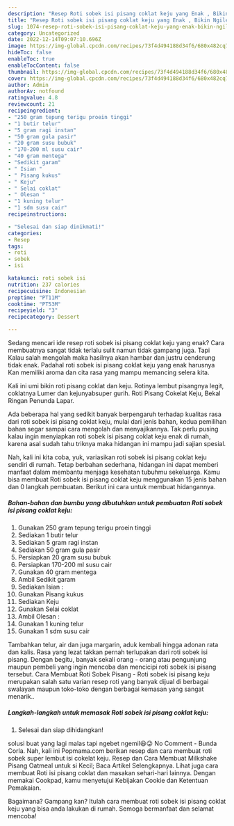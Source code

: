 ```yaml
---
description: "Resep Roti sobek isi pisang coklat keju yang Enak , Bikin Ngiler"
title: "Resep Roti sobek isi pisang coklat keju yang Enak , Bikin Ngiler"
slug: 1074-resep-roti-sobek-isi-pisang-coklat-keju-yang-enak-bikin-ngiler
category: Uncategorized
date: 2022-12-14T09:07:10.696Z
image: https://img-global.cpcdn.com/recipes/73f4d494188d34f6/680x482cq70/roti-sobek-isi-pisang-coklat-keju-foto-resep-utama.jpg
hideToc: false
enableToc: true
enableTocContent: false
thumbnail: https://img-global.cpcdn.com/recipes/73f4d494188d34f6/680x482cq70/roti-sobek-isi-pisang-coklat-keju-foto-resep-utama.jpg
cover: https://img-global.cpcdn.com/recipes/73f4d494188d34f6/680x482cq70/roti-sobek-isi-pisang-coklat-keju-foto-resep-utama.jpg
author: Admin
authorAv: notfound
ratingvalue: 4.8
reviewcount: 21
recipeingredient:
- "250 gram tepung terigu proein tinggi"
- "1 butir telur"
- "5 gram ragi instan"
- "50 gram gula pasir"
- "20 gram susu bubuk"
- "170-200 ml susu cair"
- "40 gram mentega"
- "Sedikit garam"
- " Isian "
- " Pisang kukus"
- " Keju"
- " Selai coklat"
- " Olesan "
- "1 kuning telur"
- "1 sdm susu cair"
recipeinstructions:

- "Selesai dan siap dinikmati!"
categories:
- Resep
tags:
- roti
- sobek
- isi

katakunci: roti sobek isi 
nutrition: 237 calories
recipecuisine: Indonesian
preptime: "PT11M"
cooktime: "PT53M"
recipeyield: "3"
recipecategory: Dessert

---
```



Sedang mencari ide resep roti sobek isi pisang coklat keju yang enak? Cara membuatnya sangat tidak terlalu sulit namun tidak gampang juga. Tapi Kalau salah mengolah maka hasilnya akan hambar dan justru cenderung tidak enak. Padahal roti sobek isi pisang coklat keju yang enak harusnya Kan memiliki aroma dan cita rasa yang mampu memancing selera kita.


Kali ini umi bikin roti pisang coklat dan keju. Rotinya lembut pisangnya legit, coklatnya Lumer dan kejunyabsuper gurih. Roti Pisang Cokelat Keju, Bekal Ringan Penunda Lapar.

Ada beberapa hal yang sedikit banyak berpengaruh terhadap kualitas rasa dari roti sobek isi pisang coklat keju, mulai dari jenis bahan, kedua pemilihan bahan segar sampai cara mengolah dan menyajikannya. Tak perlu pusing kalau ingin menyiapkan roti sobek isi pisang coklat keju enak di rumah, karena asal sudah tahu triknya maka hidangan ini mampu jadi sajian spesial.


Nah, kali ini kita coba, yuk, variasikan roti sobek isi pisang coklat keju sendiri di rumah. Tetap berbahan sederhana, hidangan ini dapat memberi manfaat dalam membantu menjaga kesehatan tubuhmu sekeluarga. Kamu bisa membuat Roti sobek isi pisang coklat keju menggunakan 15 jenis bahan dan 0 langkah pembuatan. Berikut ini cara untuk membuat hidangannya.

<!--inarticleads1-->

##### Bahan-bahan dan bumbu yang dibutuhkan untuk pembuatan Roti sobek isi pisang coklat keju:

1. Gunakan 250 gram tepung terigu proein tinggi
1. Sediakan 1 butir telur
1. Sediakan 5 gram ragi instan
1. Sediakan 50 gram gula pasir
1. Persiapkan 20 gram susu bubuk
1. Persiapkan 170-200 ml susu cair
1. Gunakan 40 gram mentega
1. Ambil Sedikit garam
1. Sediakan  Isian :
1. Gunakan  Pisang kukus
1. Sediakan  Keju
1. Gunakan  Selai coklat
1. Ambil  Olesan :
1. Gunakan 1 kuning telur
1. Gunakan 1 sdm susu cair


Tambahkan telur, air dan juga margarin, aduk kembali hingga adonan rata dan kalis. Rasa yang lezat takkan pernah terlupakan dari roti sobek isi pisang. Dengan begitu, banyak sekali orang - orang atau pengunjung maupun pembeli yang ingin mencoba dan mencicipi roti sobek isi pisang tersebut. Cara Membuat Roti Sobek Pisang - Roti sobek isi pisang keju merupakan salah satu varian resep roti yang banyak dijual di berbagai swalayan maupun toko-toko dengan berbagai kemasan yang sangat menarik.. 

<!--inarticleads2-->

##### Langkah-langkah untuk memasak Roti sobek isi pisang coklat keju:


1. Selesai dan siap dihidangkan!

solusi buat yang lagi malas tapi ngebet ngemil😆😜 No Comment - Bunda Corla. Nah, kali ini Popmama.com berikan resep dan cara membuat roti sobek super lembut isi cokelat keju. Resep dan Cara Membuat Milkshake Pisang Oatmeal untuk si Kecil; Baca Artikel Selengkapnya. Lihat juga cara membuat Roti isi pisang coklat dan masakan sehari-hari lainnya. Dengan memakai Cookpad, kamu menyetujui Kebijakan Cookie dan Ketentuan Pemakaian. 

Bagaimana? Gampang kan? Itulah cara membuat roti sobek isi pisang coklat keju yang bisa anda lakukan di rumah. Semoga bermanfaat dan selamat mencoba!
